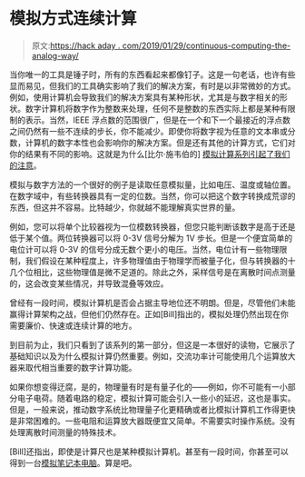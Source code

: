 # 模拟方式连续计算

> 原文:[https://hack aday . com/2019/01/29/continuous-computing-the-analog-way/](https://hackaday.com/2019/01/29/continuous-computing-the-analog-way/)

当你唯一的工具是锤子时，所有的东西看起来都像钉子。这是一句老话，也许有些显而易见，但我们的工具确实影响了我们的解决方案，有时是以非常微妙的方式。例如，使用计算机会导致我们的解决方案具有某种形状，尤其是与数字相关的形状。数字计算机将数字作为整数来处理，任何不是整数的东西实际上都是某种有限制的表示。当然，IEEE 浮点数的范围很广，但是在一个和下一个最接近的浮点数之间仍然有一些不连续的步长，你不能减少。即使你将数字视为任意的文本串或分数，计算机的数字本性也会影响你的解决方案。但是还有其他的计算方式，它们对你的结果有不同的影响。这就是为什么[比尔·施韦伯的] [模拟计算系列引起了我们的注意](https://www.analogictips.com/analog-computation-part-1-what-and-why/)。

模拟与数字方法的一个很好的例子是读取任意模拟量，比如电压、温度或轴位置。在数字域中，有些转换器具有一定的位数。当然，你可以把这个数字转换成荒谬的东西，但这并不容易。比特越少，你就越不能理解真实世界的量。

例如，您可以将单个比较器视为一位模数转换器，但您只能判断该数字是高于还是低于某个值。两位转换器可以将 0-3V 信号分解为 1V 步长。但是一个便宜简单的电位计可以将 0-3V 的信号分成无数个更小的电压。当然，电位计有一些物理限制，我们假设在某种程度上，许多物理值由于物理学而被量子化，但与转换器的十几个位相比，这些物理值是微不足道的。除此之外，采样信号是在离散时间点测量的，这会改变某些情况，并导致混叠等效应。

曾经有一段时间，模拟计算机是否会占据主导地位还不明朗。但是，尽管他们未能赢得计算架构之战，但他们仍然存在。正如[Bill]指出的，模拟处理仍然出现在你需要廉价、快速或连续计算的地方。

到目前为止，我们只看到了该系列的第一部分，但这是一本很好的读物，它展示了基础知识以及为什么模拟计算仍然重要。例如，交流功率计可能使用几个运算放大器来取代相当重要的数字计算功能。

如果你想变得迂腐，是的，物理量有时是有量子化的——例如，你不可能有一小部分电子电荷。随着电路的稳定，模拟计算可能会引入一些小的延迟，这也是事实。但是，一般来说，推动数字系统比物理量子化更精确或者比模拟计算机工作得更快是非常困难的。一些电阻和运算放大器既便宜又简单。不需要实时操作系统。没有处理离散时间测量的特殊技术。

[Bill]还指出，即使是计算尺也是某种模拟计算机。甚至有一段时间，你甚至可以得到一台[模拟笔记本电脑](https://hackaday.com/2013/03/04/retrotechtacular-donner-3500-portable-analog-computer/)。算是吧。